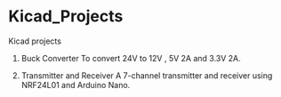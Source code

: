 # Kicad_Projects
Kicad projects

1. Buck Converter
  To convert 24V to 12V , 5V 2A and 3.3V 2A.

2. Transmitter and Receiver
  A 7-channel transmitter and receiver using NRF24L01 and Arduino Nano.
